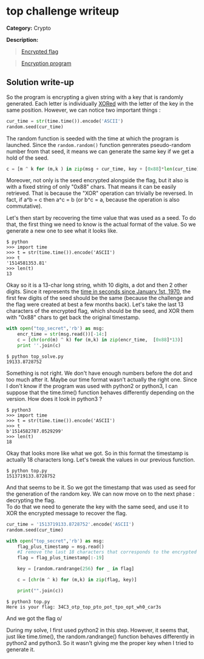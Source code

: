 # top challenge writeup

**Category:** Crypto

**Description:**

> [Encrypted flag](./top_secret)

> [Encryption program](./top.py)


## Solution write-up

So the program is encrypting a given string with a key that is randomly generated. Each letter is individually [XORed](https://www.programiz.com/python-programming/operators) with the letter of the key in the same position. However, we can notice two important things : 

```python
cur_time = str(time.time()).encode('ASCII')
random.seed(cur_time)
```

The random function is seeded with the time at which the program is launched. Since the `random.random()` function genrerates pseudo-random number from that seed, it means we can generate the same key if we get a hold of the seed.

```python
c = [m ^ k for (m,k ) in zip(msg + cur_time, key + [0x88]*len(cur_time))]
```

Moreover, not only is the seed encrypted alongside the flag, but it also is with a fixed string of only "0x88" chars. That means it can be easily retrieved. That is because the "XOR" operation can trivially be reversed. In fact, if a^b = c then a^c = b (or b^c = a, because the operation is also commutative).


Let's then start by recovering the time value that was used as a seed. To do that, the first thing we need to know is the actual format of the value. So we generate a new one to see what it looks like.

```
$ python
>>> import time
>>> t = str(time.time()).encode('ASCII')
>>> t
'1514581353.81'
>>> len(t)
13
```

Okay so it is a 13-char long string, whith 10 digits, a dot and then 2 other digits. Since it represents the [time in seconds since January 1st, 1970](https://en.wikipedia.org/wiki/Epoch_(reference_date)#Computing), the first few digits of the seed should be the same (because the challenge and the flag were created at best a few months back). Let's take the last 13 characters of the encrypted flag, which should be the seed, and XOR them with "0x88" chars to get back the original timestamp.

```python
with open("top_secret",'rb') as msg:
    encr_time = str(msg.read())[-14:]
    c = [chr(ord(m) ^ k) for (m,k) in zip(encr_time,  [0x88]*13)]
    print ''.join(c)
```

```
$ python top_solve.py 
19133.8728752
```

Something is not right. We don't have enough numbers before the dot and too much after it. Maybe our time format wasn't actually the right one. Since I don't know if the program was used with python2 or python3, I can suppose that the time.time() function behaves differently depending on the version. How does it look in python3 ?

```
$ python3
>>> import time
>>> t = str(time.time()).encode('ASCII')
>>> t
b'1514582787.0529299'
>>> len(t)
18
```

Okay that looks more like what we got. So in this format the timestamp is actually 18 characters long. Let's tweak the values in our previous function.

```
$ python top.py 
1513719133.8728752
```

And that seems to be it. So we got the timestamp that was used as seed for the generation of the random key. We can now move on to the next phase : decrypting the flag.   
To do that we need to generate the key with the same seed, and use it to XOR the encrypted message to recover the flag.

```python
cur_time = '1513719133.8728752'.encode('ASCII')
random.seed(cur_time)

with open("top_secret",'rb') as msg:
    flag_plus_timestamp = msg.read()
    #I remove the last 18 characters that corresponds to the encrypted timestamp
    flag = flag_plus_timestamp[:-19] 

    key = [random.randrange(256) for _ in flag]

    c = [chr(m ^ k) for (m,k) in zip(flag, key)]

    print("".join(c))
```

```
$ python3 top.py 
Here is your flag: 34C3_otp_top_pto_pot_tpo_opt_wh0_car3s
```

And we got the flag o/   
   
During my solve, I first used python2 in this step. However, it seems that, just like time.time(), the random.randrange() function behaves differently in python2 and python3. So it wasn't giving me the proper key when I tried to generate it.
